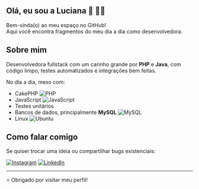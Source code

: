 ## Olá, eu sou a Luciana 👋 👩‍💻

Bem-vinda(o) ao meu espaço no GitHub!  
Aqui você encontra fragmentos do meu dia a dia como desenvolvedora.

## Sobre mim

Desenvolvedora fullstack com um carinho grande por **PHP** e **Java**, com  código limpo, testes automatizados e integrações bem feitas.

No dia a dia, mexo com:
- CakePHP ![PHP](https://img.shields.io/badge/php-%23777BB4.svg?&logo=php&logoColor=white)
- JavaScript ![JavaScript](https://img.shields.io/badge/JavaScript-F7DF1E?logo=javascript&logoColor=000)
- Testes unitários
- Bancos de dados, principalmente **MySQL** ![MySQL](https://img.shields.io/badge/MySQL-4479A1?logo=mysql&logoColor=fff)
- Linux ![Ubuntu](https://img.shields.io/badge/Ubuntu-E95420?logo=ubuntu&logoColor=white)

## Como falar comigo

Se quiser trocar uma ideia ou compartilhar bugs existenciais:

[![Instagram](https://img.shields.io/badge/Instagram-%23E4405F.svg?logo=Instagram&logoColor=white)](https://www.instagram.com/luci.puccinelli/)
[![LinkedIn](https://custom-icon-badges.demolab.com/badge/LinkedIn-0A66C2?logo=linkedin-white&logoColor=fff)](https://www.linkedin.com/in/luciana-bonow-puccinelli-66006424a/)

---

⭐ Obrigado por visitar meu perfil!
